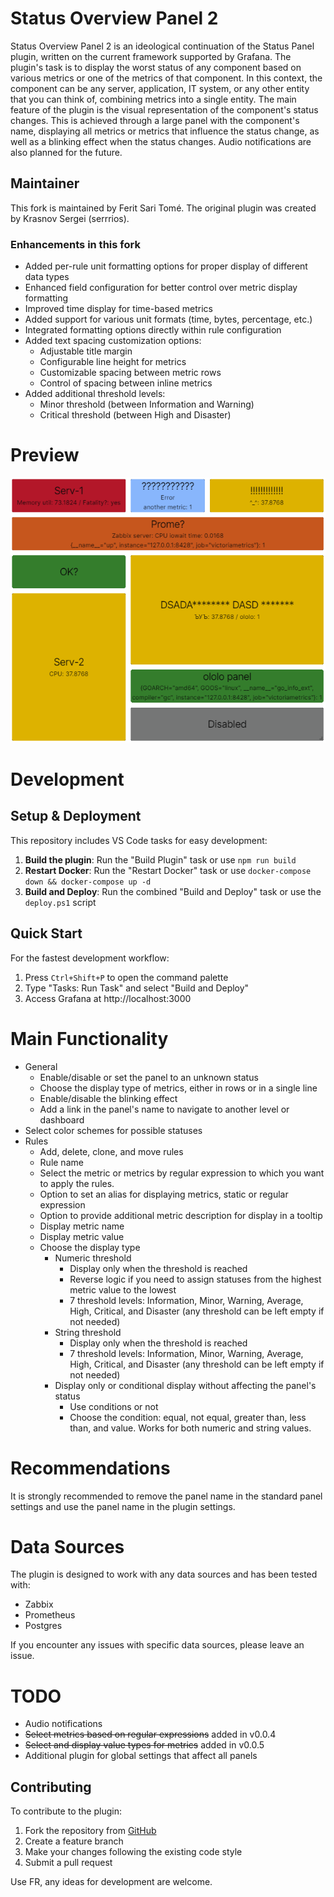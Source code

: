 # Status Overview Panel 2

Status Overview Panel 2 is an ideological continuation of the Status Panel plugin, written on the current framework supported by Grafana.
The plugin's task is to display the worst status of any component based on various metrics or one of the metrics of that component.
In this context, the component can be any server, application, IT system, or any other entity that you can think of, combining metrics into a single entity.
The main feature of the plugin is the visual representation of the component's status changes.
This is achieved through a large panel with the component's name, displaying all metrics or metrics that influence the status change, as well as a blinking effect when the status changes.
Audio notifications are also planned for the future.

## Maintainer

This fork is maintained by Ferit Sari Tomé. The original plugin was created by Krasnov Sergei (serrrios).

### Enhancements in this fork
- Added per-rule unit formatting options for proper display of different data types
- Enhanced field configuration for better control over metric display formatting
- Improved time display for time-based metrics
- Added support for various unit formats (time, bytes, percentage, etc.)
- Integrated formatting options directly within rule configuration
- Added text spacing customization options:
  - Adjustable title margin
  - Configurable line height for metrics
  - Customizable spacing between metric rows
  - Control of spacing between inline metrics
- Added additional threshold levels:
  - Minor threshold (between Information and Warning)
  - Critical threshold (between High and Disaster)

# Preview
![Simple work](https://raw.githubusercontent.com/WR-Services/Status-Overview-Panel/master/img/preview_transparent.png)

# Development

## Setup & Deployment
This repository includes VS Code tasks for easy development:

1. **Build the plugin**: Run the "Build Plugin" task or use `npm run build`
2. **Restart Docker**: Run the "Restart Docker" task or use `docker-compose down && docker-compose up -d`
3. **Build and Deploy**: Run the combined "Build and Deploy" task or use the `deploy.ps1` script

## Quick Start
For the fastest development workflow:
1. Press `Ctrl+Shift+P` to open the command palette
2. Type "Tasks: Run Task" and select "Build and Deploy"
3. Access Grafana at http://localhost:3000

# Main Functionality
- General
    - Enable/disable or set the panel to an unknown status
    - Choose the display type of metrics, either in rows or in a single line
    - Enable/disable the blinking effect
    - Add a link in the panel's name to navigate to another level or dashboard
- Select color schemes for possible statuses
- Rules
    - Add, delete, clone, and move rules
    - Rule name
    - Select the metric or metrics by regular expression to which you want to apply the rules.
    - Option to set an alias for displaying metrics, static or regular expression
    - Option to provide additional metric description for display in a tooltip
    - Display metric name
    - Display metric value
    - Choose the display type
        - Numeric threshold
            - Display only when the threshold is reached
            - Reverse logic if you need to assign statuses from the highest metric value to the lowest
            - 7 threshold levels: Information, Minor, Warning, Average, High, Critical, and Disaster (any threshold can be left empty if not needed)
        - String threshold
            - Display only when the threshold is reached
            - 7 threshold levels: Information, Minor, Warning, Average, High, Critical, and Disaster (any threshold can be left empty if not needed)
        - Display only or conditional display without affecting the panel's status
            - Use conditions or not
            - Choose the condition: equal, not equal, greater than, less than, and value. Works for both numeric and string values.

# Recommendations
It is strongly recommended to remove the panel name in the standard panel settings and use the panel name in the plugin settings.

# Data Sources
The plugin is designed to work with any data sources and has been tested with:
- Zabbix
- Prometheus
- Postgres

If you encounter any issues with specific data sources, please leave an issue.

# TODO
- Audio notifications
- ~~Select metrics based on regular expressions~~ added in v0.0.4
- ~~Select and display value types for metrics~~ added in v0.0.5
- Additional plugin for global settings that affect all panels

## Contributing

To contribute to the plugin:
1. Fork the repository from [GitHub](https://github.com/WR-Services/Status-Overview-Panel)
2. Create a feature branch
3. Make your changes following the existing code style
4. Submit a pull request

Use FR, any ideas for development are welcome.
